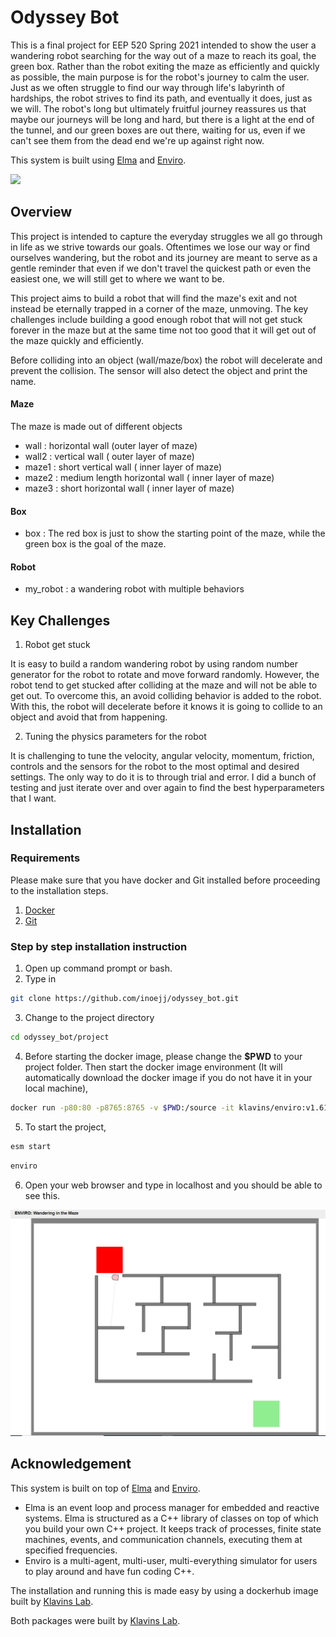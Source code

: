 # Odyssey Bot

This is a final project for EEP 520 Spring 2021 intended to show the user a wandering robot searching for the way out of a maze to reach its goal, the green box. Rather than the robot exiting the maze as efficiently and quickly as possible, the main purpose is for the robot's journey to calm the user. Just as we often struggle to find our way through life's labyrinth of hardships, the robot strives to find its path, and eventually it does, just as we will. The robot's long but ultimately fruitful journey reassures us that maybe our journeys will be long and hard, but there is a light at the end of the tunnel, and our green boxes are out there, waiting for us, even if we can't see them from the dead end we're up against right now. 



This system is built using [Elma](https://github.com/klavinslab/elma) and [Enviro](https://github.com/klavinslab/enviro).

![](/images/wanderingbot.gif)

## Overview

This project is intended to capture the everyday struggles we all go through in life as we strive towards our goals. Oftentimes we lose our way or find ourselves wandering, but the robot and its journey are meant to serve as a gentle reminder that even if we don't travel the quickest path or even the easiest one, we will still get to where we want to be. 

This project aims to build a robot that will find the maze's exit and not instead be eternally trapped in a corner of the maze, unmoving. The key challenges include building a good enough robot that will not get stuck forever in the maze but at the same time not too good that it will get out of the maze quickly and efficiently. 

Before colliding into an object (wall/maze/box) the robot will decelerate and prevent the collision. The sensor will also detect the object and print the name.

#### Maze

The maze is made out of different objects

- wall : horizontal wall (outer layer of maze)
- wall2 : vertical wall ( outer layer of maze)
- maze1 : short vertical wall ( inner layer of maze)
- maze2 : medium length horizontal wall ( inner layer of maze)
- maze3 : short horizontal wall ( inner layer of maze)

#### Box
- box : The red box is just to show the starting point of the maze, while the green box is the goal of the maze.

#### Robot

- my_robot : a wandering robot with multiple behaviors

## Key Challenges

1. Robot get stuck

It is easy to build a random wandering robot by using random number generator for the robot to rotate and move forward randomly. However, the robot tend to get stucked after colliding at the maze and will not be able to get out. To overcome this, an avoid colliding behavior is added to the robot. With this, the robot will decelerate before it knows it is going to collide to an object and avoid that from happening. 

2. Tuning the physics parameters for the robot

It is challenging to tune the velocity, angular velocity, momentum, friction, controls and the sensors for the robot to the most optimal and desired settings. The only way to do it is to through trial and error. I did a bunch of testing and just iterate over and over again to find the best hyperparameters that I want.

## Installation

### Requirements
Please make sure that you have docker and Git installed before proceeding to the installation steps.

1. [Docker](https://docs.docker.com/get-docker/)
2. [Git](https://git-scm.com/)

### Step by step installation instruction


1. Open up command prompt or bash.
2. Type in 
```bash
git clone https://github.com/inoejj/odyssey_bot.git
```
3. Change to the project directory
```bash
cd odyssey_bot/project
```
4. Before starting the docker image, please change the **$PWD** to your project folder. Then start the docker image environment (It will automatically download the docker image if you do not have it in your local machine),
```bash
docker run -p80:80 -p8765:8765 -v $PWD:/source -it klavins/enviro:v1.61 bash
```
5. To start the project, 
```bash
esm start
```
```bash
enviro
```
6. Open your web browser and type in localhost and you should be able to see this.

![](/images/wanderingmaze.PNG)


## Acknowledgement

This system is built on top of [Elma](https://github.com/klavinslab/elma) and [Enviro](https://github.com/klavinslab/enviro). 

- Elma is an event loop and process manager for embedded and reactive systems. Elma is structured as a C++ library of classes on top of which you build your own C++ project. It keeps track of processes, finite state machines, events, and communication channels, executing them at specified frequencies. 
- Enviro is a multi-agent, multi-user, multi-everything simulator for users to play around and have fun coding C++.

The installation and running this is made easy by using a dockerhub image built by [Klavins Lab](https://github.com/klavinslab).

Both packages were built by [Klavins Lab](https://github.com/klavinslab).

